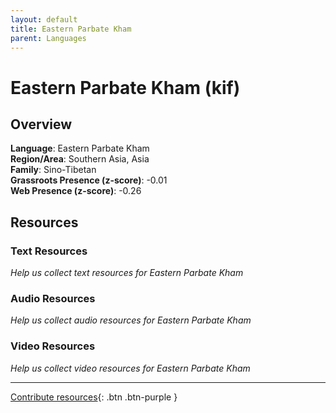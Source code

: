 ```yaml
---
layout: default
title: Eastern Parbate Kham
parent: Languages
---
```


# Eastern Parbate Kham (kif)

## Overview

**Language**: Eastern Parbate Kham  
**Region/Area**: Southern Asia, Asia  
**Family**: Sino-Tibetan  
**Grassroots Presence (z-score)**: -0.01  
**Web Presence (z-score)**: -0.26  

## Resources

### Text Resources
*Help us collect text resources for Eastern Parbate Kham*

### Audio Resources
*Help us collect audio resources for Eastern Parbate Kham*

### Video Resources
*Help us collect video resources for Eastern Parbate Kham*

---

[Contribute resources](https://forms.office.com/e/1SfLJx3u1r){: .btn .btn-purple }

